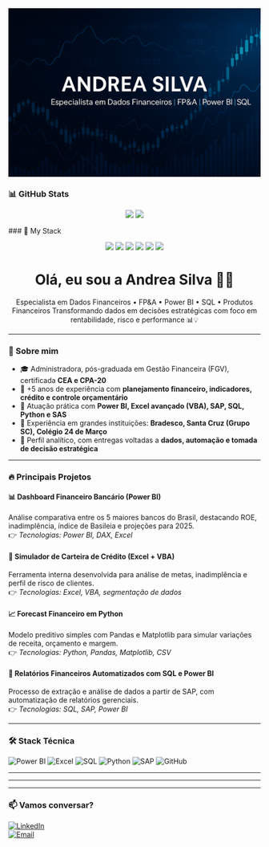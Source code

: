 <img align="center" src="https://github.com/AndreaSilva2025/AndreaSilva2025/blob/main/capa.png" />

### 📊 GitHub Stats

<p align="center">
  <img height="180em" src="https://github-readme-stats.vercel.app/api?username=AndreaSilva2025&show_icons=true&theme=tokyonight&hide_border=true" />
  <img height="180em" src="https://github-readme-stats.vercel.app/api/top-langs/?username=AndreaSilva2025&layout=compact&theme=tokyonight&hide_border=true"/>
</p>
### 🚀 My Stack

<p align="center">
  <img src="https://img.shields.io/badge/-Power%20BI-black?style=flat-square&logo=powerbi" />
  <img src="https://img.shields.io/badge/-Excel-green?style=flat-square&logo=microsoft-excel" />
  <img src="https://img.shields.io/badge/-SQL-blue?style=flat-square&logo=postgresql" />
  <img src="https://img.shields.io/badge/-Python-yellow?style=flat-square&logo=python" />
  <img src="https://img.shields.io/badge/-SAP-gray?style=flat-square&logo=sap" />
  <img src="https://img.shields.io/badge/-GitHub-black?style=flat-square&logo=github" />
</p>


<h1 align="center">Olá, eu sou a Andrea Silva 👩‍💼</h1>

<p align="center">
Especialista em Dados Financeiros • FP&A • Power BI • SQL • Produtos Financeiros  
Transformando dados em decisões estratégicas com foco em rentabilidade, risco e performance 📊💡
</p>

---

### 💼 Sobre mim

- 🎓 Administradora, pós-graduada em Gestão Financeira (FGV), certificada **CEA e CPA-20**
- 🧠 +5 anos de experiência com **planejamento financeiro, indicadores, crédito e controle orçamentário**
- 🧩 Atuação prática com **Power BI, Excel avançado (VBA), SAP, SQL, Python e SAS**
- 🏦 Experiência em grandes instituições: **Bradesco, Santa Cruz (Grupo SC), Colégio 24 de Março**
- 🧭 Perfil analítico, com entregas voltadas a **dados, automação e tomada de decisão estratégica**

---

### 🔥 Principais Projetos

#### 📊 **Dashboard Financeiro Bancário (Power BI)**
Análise comparativa entre os 5 maiores bancos do Brasil, destacando ROE, inadimplência, índice de Basileia e projeções para 2025.  
👉 *Tecnologias: Power BI, DAX, Excel*

#### 🧮 **Simulador de Carteira de Crédito (Excel + VBA)**
Ferramenta interna desenvolvida para análise de metas, inadimplência e perfil de risco de clientes.  
👉 *Tecnologias: Excel, VBA, segmentação de dados*

#### 📈 **Forecast Financeiro em Python**
Modelo preditivo simples com Pandas e Matplotlib para simular variações de receita, orçamento e margem.  
👉 *Tecnologias: Python, Pandas, Matplotlib, CSV*

#### 📑 **Relatórios Financeiros Automatizados com SQL e Power BI**
Processo de extração e análise de dados a partir de SAP, com automatização de relatórios gerenciais.  
👉 *Tecnologias: SQL, SAP, Power BI*

---

### 🛠️ Stack Técnica

![Power BI](https://img.shields.io/badge/-PowerBI-black?style=flat-square&logo=powerbi)
![Excel](https://img.shields.io/badge/-Excel-green?style=flat-square&logo=microsoft-excel)
![SQL](https://img.shields.io/badge/-SQL-blue?style=flat-square&logo=postgresql)
![Python](https://img.shields.io/badge/-Python-yellow?style=flat-square&logo=python)
![SAP](https://img.shields.io/badge/-SAP-gray?style=flat-square&logo=sap)
![GitHub](https://img.shields.io/badge/-GitHub-black?style=flat-square&logo=github)

---
---



---



### 📫 Vamos conversar?

[![LinkedIn](https://img.shields.io/badge/-LinkedIn-blue?style=flat-square&logo=linkedin)](https://www.linkedin.com/in/andrea-jocelina-cea-/)  
[![Email](https://img.shields.io/badge/-Email-white?style=flat-square&logo=gmail)](mailto:andrea.admfinancas@gmail.com)



